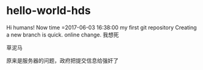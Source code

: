 # hello-world-hds
Hi humans!
Now time =2017-06-03 16:38:00
my first git repository 
Creating a new branch is quick.
online change.
我想死


草泥马


原来是服务器的问题，政府把提交信息给强奸了